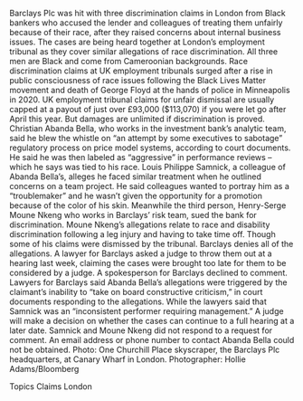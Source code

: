 Barclays Plc was hit with three discrimination claims in London from Black bankers who accused the lender and colleagues of treating them unfairly because of their race, after they raised concerns about internal business issues.
The cases are being heard together at London’s employment tribunal as they cover similar allegations of race discrimination. All three men are Black and come from Cameroonian backgrounds.
Race discrimination claims at UK employment tribunals surged after a rise in public consciousness of race issues following the Black Lives Matter movement and death of George Floyd at the hands of police in Minneapolis in 2020. UK employment tribunal claims for unfair dismissal are usually capped at a payout of just over £93,000 ($113,070) if you were let go after April this year. But damages are unlimited if discrimination is proved.
Christian Abanda Bella, who works in the investment bank’s analytic team, said he blew the whistle on “an attempt by some executives to sabotage” regulatory process on price model systems, according to court documents. He said he was then labeled as “aggressive” in performance reviews – which he says was tied to his race.
Louis Philippe Samnick, a colleague of Abanda Bella’s, alleges he faced similar treatment when he outlined concerns on a team project. He said colleagues wanted to portray him as a “troublemaker” and he wasn’t given the opportunity for a promotion because of the color of his skin.
Meanwhile the third person, Henry-Serge Moune Nkeng who works in Barclays’ risk team, sued the bank for discrimination. Moune Nkeng’s allegations relate to race and disability discrimination following a leg injury and having to take time off. Though some of his claims were dismissed by the tribunal.
Barclays denies all of the allegations. A lawyer for Barclays asked a judge to throw them out at a hearing last week, claiming the cases were brought too late for them to be considered by a judge. A spokesperson for Barclays declined to comment.
Lawyers for Barclays said Abanda Bella’s allegations were triggered by the claimant’s inability to “take on board constructive criticism,” in court documents responding to the allegations. While the lawyers said that Samnick was an “inconsistent performer requiring management.”
A judge will make a decision on whether the cases can continue to a full hearing at a later date.
Samnick and Moune Nkeng did not respond to a request for comment. An email address or phone number to contact Abanda Bella could not be obtained.
Photo: One Churchill Place skyscraper, the Barclays Plc headquarters, at Canary Wharf in London. Photographer: Hollie Adams/Bloomberg

Topics
Claims
London
